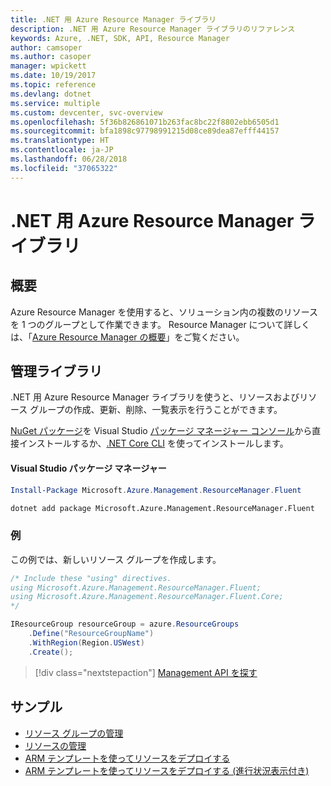 ```yaml
---
title: .NET 用 Azure Resource Manager ライブラリ
description: .NET 用 Azure Resource Manager ライブラリのリファレンス
keywords: Azure, .NET, SDK, API, Resource Manager
author: camsoper
ms.author: casoper
manager: wpickett
ms.date: 10/19/2017
ms.topic: reference
ms.devlang: dotnet
ms.service: multiple
ms.custom: devcenter, svc-overview
ms.openlocfilehash: 5f36b826861071b263fac8bc22f8802ebb6505d1
ms.sourcegitcommit: bfa1898c97798991215d08ce89dea87efff44157
ms.translationtype: HT
ms.contentlocale: ja-JP
ms.lasthandoff: 06/28/2018
ms.locfileid: "37065322"
---
```

# <a name="azure-resource-manager-libraries-for-net"></a>.NET 用 Azure Resource Manager ライブラリ

## <a name="overview"></a>概要

Azure Resource Manager を使用すると、ソリューション内の複数のリソースを 1 つのグループとして作業できます。  Resource Manager について詳しくは、「[Azure Resource Manager の概要](https://docs.microsoft.com/azure/azure-resource-manager/resource-group-overview)」をご覧ください。

## <a name="management-library"></a>管理ライブラリ

.NET 用 Azure Resource Manager ライブラリを使うと、リソースおよびリソース グループの作成、更新、削除、一覧表示を行うことができます。

[NuGet パッケージ](https://www.nuget.org/packages/Microsoft.Azure.Management.ResourceManager.Fluent)を Visual Studio [パッケージ マネージャー コンソール][PackageManager]から直接インストールするか、[.NET Core CLI][DotNetCLI] を使ってインストールします。

#### <a name="visual-studio-package-manager"></a>Visual Studio パッケージ マネージャー

```powershell
Install-Package Microsoft.Azure.Management.ResourceManager.Fluent
```

```bash
dotnet add package Microsoft.Azure.Management.ResourceManager.Fluent
```

### <a name="example"></a>例

この例では、新しいリソース グループを作成します。

```csharp
/* Include these "using" directives.
using Microsoft.Azure.Management.ResourceManager.Fluent;
using Microsoft.Azure.Management.ResourceManager.Fluent.Core;
*/

IResourceGroup resourceGroup = azure.ResourceGroups
    .Define("ResourceGroupName")
    .WithRegion(Region.USWest)
    .Create();
```

> [!div class="nextstepaction"]
> [Management API を探す](/dotnet/api/overview/azure/resources/management)


## <a name="samples"></a>サンプル

* [リソース グループの管理](https://github.com/Azure-Samples/resources-dotnet-manage-resource-group)
* [リソースの管理](https://github.com/Azure-Samples/resources-dotnet-manage-resource)
* [ARM テンプレートを使ってリソースをデプロイする](https://github.com/Azure-Samples/resources-dotnet-deploy-using-arm-template)
* [ARM テンプレートを使ってリソースをデプロイする (進行状況表示付き)](https://github.com/Azure-Samples/resources-dotnet-deploy-using-arm-template-with-progress)


[PackageManager]: https://docs.microsoft.com/nuget/tools/package-manager-console
[DotNetCLI]: https://docs.microsoft.com/dotnet/core/tools/dotnet-add-package
